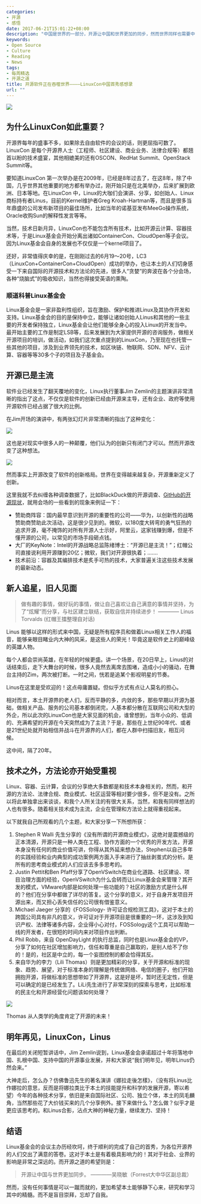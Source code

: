 ```yaml
---
categories:
- 开源
- 感悟
date: 2017-06-21T15:01:22+08:00
description: "中国是世界的一部分，开源让中国和世界更加的同步，然而世界同样也需要中国！这不，全球最大的开源项目——Linux背后的基金会来中国了！Linux创始人也来了！既然来了，就要多学习！"
keywords:
- Open Source
- Culture
- Reading
- News
tags:
- 每周精选
- 开源之道
title: 开源软件正在吞噬世界————LinuxCon中国首秀感想录
url: ""
---
```


![](https://www.linux.com/sites/lcom/files/styles/rendered_file/public/lc3-china.png?itok=g-OuEMkI)

## 为什么LinuxCon如此重要？

开源界每年的盛事不多，如果除去自由软件的会议的话，则更屈指可数了。LinuxCon 是每个开源界人士（工程师、社区建设、商业业务、法律合规等）都翘首以盼的技术盛宴，其他相媲美的还有OSCON、RedHat Summit、OpenStack Summit等。

要知道LinuxCon 第一次举办是在2009年，已经是8年过去了，在这8年，除了中国，几乎世界其他重要的地方都有举办过，刚开始只是在北美举办，后来扩展到欧洲、日本等地。在LinuxCon 中，Linux的大咖们会演讲、分享，如创始人、Linux商标持有者Linus，目前的Kernel维护者Greg Kroah-Hartman等，而且是很多当年鼎盛的公司发布新项目的最佳场所，比如当年的诺基亚发布MeeGo操作系统，Oracle收购Sun的解释性发言等等。

当然，技术日新月异，LinuxCon也不能包含所有技术，比如开源云计算、容器技术等，于是Linux基金会开始分离出诸如ContainerCon、CloudOpen等子会议。因为Linux基金会自身的发展也不仅仅是一个kernel项目了。

还好，非常值得庆幸的是，在刚刚过去的6月19～20号，LC3（LinuxCon+ContainerCon+CloudOpen）成功的举办，也让本土的人们切身感受一下来自国际的开源技术和方法论的先进，很多人“贪婪”的奔波在各个分会场，各种“烧脑式”的吸收知识，当然也得接受英语的熏陶。

### 顺道科普Linux基金会

Linux基金会是一家非盈利性组织，旨在激励、保护和推进Linux及其协作开发和支持。Linux基金会的目的是保持中立，能够让诸如创始人Linus和其他的一些主要的开发者保持独立，Linux基金会让他们能够全身心的投入Linux的开发当中。最开始主要的工作是制定LSB等，后来发展到为大家提供开源的咨询服务，做相关开源项目的培训，做活动，如我们这次重点提到的LinuxCon，乃至现在也托管一些其他的项目，涉及到业界领先的技术，如区块链、物联网、SDN、NFV、云计算、容器等等30多个子的项目及子基金会。

## 开源已是主流

软件业已经发生了翻天覆地的变化，Linux执行董事Jim Zemlin的主题演讲非常清晰的指出了这点，不仅仅是软件的创新已经由开源来主导，还有企业、政府等使用开源软件已经占据了很大的比例。

在Jim开场的演讲中，有两张幻灯片非常清晰的指出了这种变化：

![](https://raw.githubusercontent.com/OCselected/ttoos/master/content/public/lc3_Jim_keynote_ng_software.jpeg)

这也是对现实中很多人的一种颠覆，他们认为的创新只有闭门才可以。然而开源改变了这种想法。

![](https://raw.githubusercontent.com/OCselected/ttoos/master/content/public/lc3_jim_keynote_new_software.jpeg)

然而事实上开源改变了软件的创新格局。世界在变得越来越复杂，开源重新定义了创新。

这里我就不去纠缠各种调查数据了，比如BlackDuck做的开源调查、[GitHub的开源现状](/posts/event_analysis/github_open_source_survey_2017/)，就用会场的一些看到的现象来例证一下：

* 赞助商阵容：国内最早意识到开源的重要性的公司——华为，以创新性的战略赞助商赞助此次活动，这是很少见到的。微软，以180度大转弯的勇气狂热的追求开源，毫不掩饰的对所有开源人士示好，阿里云，这家钱赚到爆，但是不懂开源的公司，以常见的市场手段砸点钱。
* 大厂的KeyNote：Intel的开源战略总监陈绪博士：“开源已是主流！”；红帽公司直接说利用开源赚到20亿；微软，我们对开源很执着；.......
* 技术前沿：容器及其编排技术是炙手可热的技术，大家普遍关注这些技术发展的最新动态。

## 新人追星，旧人见面

> 做有趣的事情，做好玩的事情，做让自己喜欢让自己满意的事情并坚持，为了“炫耀”而分享，与社区建立联结，获取自信并持续进步！ ———— Linus Torvalds (红帽王擂整理自对话)

Linus 能够以这样的形式来中国，无疑是所有程序员和做着Linux相关工作人的福音，能够亲眼目睹业内大神的风采，是这些人的荣光！毕竟这是软件史上的巅峰级的英雄人物。

每个人都会崇尚英雄，在年轻的时候更盛。讲一个场景，在20日早上，Linus的对话结束后，走下大舞台的时候，很多人竟然去离席去围堵，造成小小的骚动，在舞台主持的Zim，两次被打断。一时之间，恍若是追某个影视明星的节奏。

Linus在这里是受欢迎的！这点毋庸置疑。但似乎方式有点让人莫名的担心。

相对而言，本土开源界的老人们，反而平静的多，内敛的多，那些早期以开源为基础，做相关产品、服务的公司基本都倒闭完，人基本都分散在互联网公司和大型的外企，所以此次的LinuxCon也是大家见面的机会，谁曾想到，当年小众的、低调的、充满希望的开源在今天突然成为了主流？于是，那些在上世纪90年代、或者是21世纪处就开始相信并战斗在开源界的人们，都在人群中扫描旧友，相互问候。

这中间，隔了20年。

## 技术之外，方法论亦开始受重视

Linux、容器、云计算，会议的分享绝大多数都是和技术本身相关的，然而，和开源的方法论、法律合规、商业模式、社区运营等相对要少很多，但不是没有。之所以将此单独拿出来谈谈，和我个人所关注的有很大关系，当然，和我有同样想法的人也有很多。随着相关技术成为主流，企业在管理和方法论上就得重视起来。

以下就我自己所观看的几个主题，和大家分享一下所想所获：

1. Stephen R Walli 先生分享的《没有所谓的开源商业模式》，这绝对是震撼级的正本清源，开源只是一种人类在工程、协作方面的一个优秀的开发方法，开源本身没有任何的商业价值可讲，你得从其外延来想办法，Stephen以自己多年的实践经验和业内典型的成功案例两方面入手来进行了抽丝剥茧式的分析。是所有的思考商业模式的人们应该去多多思考的。
2. Justin Pettit和Ben Pfaff分享了OpenVSwitch在商业化道路、社区建设、项目治理方面的经验，OpenVSwitch为什么会转而让Linux基金会来管理？其开发的模式，VMware内部是如何处理一些功能的？社区的激励方式是什么样的？他们在分享中都做了详尽的答复。这个分享的意义，对于自身开发项目开源出来，而又担心丢失信任的公司很有借鉴意义。
3. Michael Jaeger 分享的《FOSSology- 许可证合规检测工具》，这对于本土的跨国公司具有非凡的意义，许可证对于开源项目是很重要的一环，这涉及到知识产权、法律等诸多内容，企业得小心对付，FOSSology这个工具可以帮助一线的开发者，在很短的时间内来对项目作出判断。
4. Phil Robb，来自 OpenDayLight 的执行总监，同时也是Linux基金会的VP，分享了如何在社区增加影响力，信任和尊重是自己赢取的，是别人给不了你的！是的，社区是中立的，每一个妄图控制的都会恰得其反。
5. 来自华为的李力（Lili Thomas）则是更加精彩的分享，关于开源和标准的现象、趋势、展望，对于标准本身的理解是传统做网络、电信的圈子，他们开始拥抱开源，将做标准的思想带如了开源界，这是好是坏，暂时还无定性，但是可以确定的是已经发生了。LiLi先生进行了非常深刻的探索与思考，比如标准的民主化和开源经营化问题该如何处理？

![](https://raw.githubusercontent.com/OCselected/ttoos/master/content/public/dilemma_of_open_source.png)

Thomas 从人类学的角度肯定了开源的未来！

## 明年再见，LinuxCon，Linus

在最后的关闭短暂讲话中，Jim Zemlin说到，Linux基金会承诺超过十年将落地中国、扎根中国、支持中国的开源事业发展，并和大家说“我们明年见，明年Linus仍然会来。”

大神走后，怎么办？仿佛鲁迅先生的著名演讲《娜拉走後怎樣》，（没有将Linus比作娜拉的意思，反而是将娜拉类比于本土的技能提升和科学的发展开源，寄以希望）今年的各种技术分享，依旧是来自国际社区、公司、独立个体，本土的凤毛麟角，当然那些花了大价钱买来的几个分享例外。接下来做什么？怎么做？似乎才是更应该思考的。和Linus合影，沾点大神的神秘力量，继续发力、坚持！

## 结语

Linux基金会的会议主办历经坎坷，终于顺利的完成了自己的首秀，为各位开源界的人们交出了满意的答卷。这对于本土是有着极具影响力的！其对于社会、业界的影响是非常之深远的。而开源之道的希望则是：

> 开源让中国与世界更加同步。 ————吴晓敏（Forrest大中华区副总裁）

然而，没有任何事情是可以一蹴而就的，更加希望本土能够静下心来，研究和学习其中的精髓。而不是盲目崇拜，忘却了自我。
